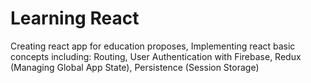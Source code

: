 # Learning React 

Creating react app for education proposes, Implementing react basic concepts including:
Routing, User Authentication with Firebase, Redux (Managing Global App State), Persistence (Session Storage)
